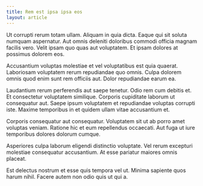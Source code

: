 ```yaml
---
title: Rem est ipsa ipsa eos
layout: article
---
```

Ut corrupti rerum totam ullam. Aliquam in quia dicta. Eaque qui sit soluta numquam aspernatur. Aut omnis deleniti doloribus commodi officia magnam facilis vero. Velit ipsam quo quas aut voluptatem. Et ipsam dolores at possimus dolorem eos.

Accusantium voluptas molestiae et vel voluptatibus est quia quaerat. Laboriosam voluptatem rerum repudiandae quo omnis. Culpa dolorem omnis quod enim sunt rem officiis aut. Dolor repudiandae earum ea.

Laudantium rerum perferendis aut saepe tenetur. Odio rem cum debitis et. Et consectetur voluptatem similique. Corporis cupiditate laborum ut consequatur aut. Saepe ipsum voluptatem et repudiandae voluptas corrupti iste. Maxime temporibus in et quidem ullam vitae accusantium et.

Corporis consequatur aut consequatur. Voluptatem sit ut ab porro amet voluptas veniam. Ratione hic et eum repellendus occaecati. Aut fuga ut iure temporibus dolores dolorum cumque.

Asperiores culpa laborum eligendi distinctio voluptate. Vel rerum excepturi molestiae consequatur accusantium. At esse pariatur maiores omnis placeat.

Est delectus nostrum et esse quis tempora vel ut. Minima sapiente quos harum nihil. Facere autem non odio quis ut qui a.
